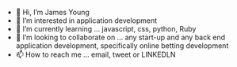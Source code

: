 - 👋 Hi, I’m James Young 
- 👀 I’m interested in application development 
- 🌱 I’m currently learning ... javascript, css, python, Ruby 
- 💞️ I’m looking to collaborate on ... any start-up and any back end application development, specifically online betting development 
- 📫 How to reach me ... email, tweet or LINKEDLN

<!---
Jimmyyoung42/Jimmyyoung42 is a ✨ special ✨ repository because its `README.md` (this file) appears on your GitHub profile.
You can click the Preview link to take a look at your changes.
--->
